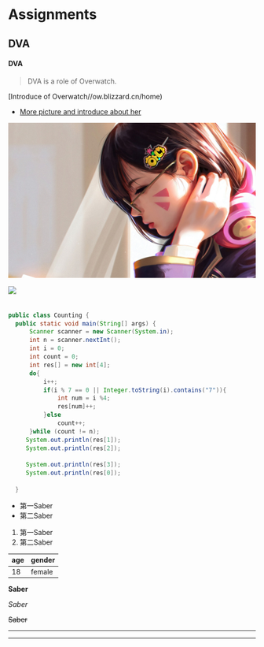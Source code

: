 # Assignments
## DVA
#### DVA

>DVA is a role of Overwatch.

[Introduce of Overwatch//ow.blizzard.cn/home)

* [More picture and introduce about her](/OV.md)


![](/D.va.jpg 'D.va')



![](https://tse1-mm.cn.bing.net/th/id/OIP.vqNoCpEEDMKX5UKsw5-MbAHaOE?pid=ImgDet&rs=1)

 ```java

public class Counting {
   public static void main(String[] args) {
       Scanner scanner = new Scanner(System.in);
       int n = scanner.nextInt();
       int i = 0;
       int count = 0;
       int res[] = new int[4];
       do{
           i++;
           if(i % 7 == 0 || Integer.toString(i).contains("7")){
               int num = i %4;
               res[num]++;
           }else
               count++;
       }while (count != n);
      System.out.println(res[1]);
      System.out.println(res[2]);

      System.out.println(res[3]);
      System.out.println(res[0]);

   }
 ```
 
 * 第一Saber
 * 第二Saber

1. 第一Saber
2. 第二Saber


|  age   | gender  
|  ----  | ----  |
|  18  | female  

**Saber**

*Saber*

~~Saber~~

------------------

------------------
